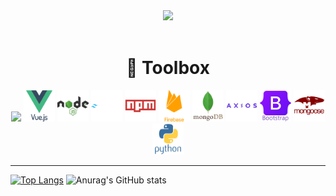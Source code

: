 <div id="header" align="center"><img src="https://media.giphy.com/media/gjrYDwbjnK8x36xZIO/giphy.gif" width="275"></img></div><br>

<h1 align="center">🧰 Toolbox</h1>
<div align="center">
<img src="https://github.com/devicons/devicon/blob/master/icons/javascript/javascript-original-wordmark.svg" width="50"></img>
<img src="https://github.com/devicons/devicon/blob/master/icons/vuejs/vuejs-original-wordmark.svg" width="50"></img>
<img src="https://github.com/devicons/devicon/blob/master/icons/nodejs/nodejs-original-wordmark.svg" width="50"></img>
<img src="https://github.com/devicons/devicon/blob/master/icons/tailwindcss/tailwindcss-original-wordmark.svg" width="50"></img>
<img src="https://github.com/devicons/devicon/blob/master/icons/npm/npm-original-wordmark.svg" width="50"></img>
<img src="https://github.com/devicons/devicon/blob/master/icons/firebase/firebase-plain-wordmark.svg" width="50"></img>
<img src="https://github.com/devicons/devicon/blob/master/icons/mongodb/mongodb-original-wordmark.svg" width="50"></img>
<img src="https://github.com/devicons/devicon/blob/master/icons/axios/axios-plain-wordmark.svg" width="50"></img>
<img src="https://github.com/devicons/devicon/blob/master/icons/bootstrap/bootstrap-original-wordmark.svg" width="50"></img>
<img src="https://github.com/devicons/devicon/blob/master/icons/mongoose/mongoose-original-wordmark.svg" width="50"></img>
<img src="https://github.com/devicons/devicon/blob/master/icons/python/python-original-wordmark.svg" width="50"></img>
</div>

---



[![Top Langs](https://github-readme-stats.vercel.app/api/top-langs/?username=gwhiite&theme=vision-friendly-dark)](https://github.com/anuraghazra/github-readme-stats)
![Anurag's GitHub stats](https://github-readme-stats.vercel.app/api?username=gwhiite&show_icons=true&theme=vision-friendly-dark)

